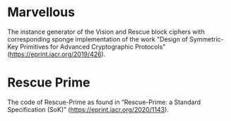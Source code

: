 # Marvellous
The instance generator of the Vision and Rescue block ciphers with corresponding sponge implementation of the work "Design of Symmetric-Key Primitives for Advanced Cryptographic Protocols" (https://eprint.iacr.org/2019/426).

# Rescue Prime
The code of Rescue-Prime as found in “Rescue-Prime: a Standard Specification (SoK)” (https://eprint.iacr.org/2020/1143).
